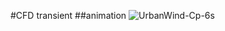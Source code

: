 #CFD transient
##animation
![UrbanWind-Cp-6s](https://github.com/WTg19/WTg19.github.io/assets/167391204/ea214020-a4b4-4dcb-a735-074d3d7fd597)
